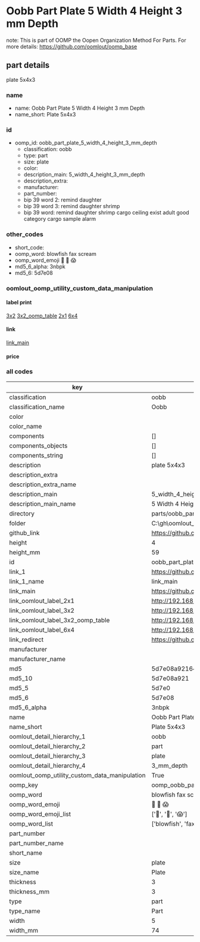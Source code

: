 # Oobb Part Plate 5 Width 4 Height 3 mm Depth  

note: This is part of OOMP the Oopen Organization Method For Parts. For more details: https://github.com/oomlout/oomp_base

##  part details
  



plate 5x4x3



### name
* name: Oobb Part Plate 5 Width 4 Height 3 mm Depth
* name_short: Plate 5x4x3 
### id
* oomp_id: oobb_part_plate_5_width_4_height_3_mm_depth
  * classification: oobb
  * type: part
  * size: plate
  * color: 
  * description_main: 5_width_4_height_3_mm_depth
  * description_extra: 
  * manufacturer: 
  * part_number: 
  * bip 39 word 2: remind daughter
  * bip 39 word 3: remind daughter shrimp
  * bip 39 word: remind daughter shrimp cargo ceiling exist adult good category cargo sample alarm

### other_codes
* short_code: 
* oomp_word: blowfish fax scream
* oomp_word_emoji :blowfish: :fax: :scream:
* md5_6_alpha: 3nbpk
* md5_6: 5d7e08






### oomlout_oomp_utility_custom_data_manipulation
#### label print
[3x2](http://192.168.1.245:1112/?label=oomp%203nbpk)
[3x2_oomp_table](http://192.168.1.108:1112/?label=oomp%203nbpk)
[2x1](http://192.168.1.242:1112/?label=oomp%203nbpk)
[6x4](http://192.168.1.55:1112/?label=oomp%203nbpk)    

#### link

[link_main](https://github.com/oomlout/oomlout_oobb_version_4_generated_parts/tree/main/navigation_oomp/oobb/part/plate/5_width_4_height_3_mm_depth/part)                              

#### price







### all codes 
| key | value |  
| --- | --- |  
| classification | oobb |  
| classification_name | Oobb |  
| color |  |  
| color_name |  |  
| components | [] |  
| components_objects | [] |  
| components_string | [] |  
| description | plate 5x4x3 |  
| description_extra |  |  
| description_extra_name |  |  
| description_main | 5_width_4_height_3_mm_depth |  
| description_main_name | 5 Width 4 Height 3 mm Depth |  
| directory | parts/oobb_part_plate_5_width_4_height_3_mm_depth |  
| folder | C:\gh\oomlout_oobb_version_4_generated_parts\parts\oobb_part_plate_5_width_4_height_3_mm_depth |  
| github_link | https://github.com/oomlout/oomlout_oomp_part_src/tree/main/parts/oobb_part_plate_5_width_4_height_3_mm_depth |  
| height | 4 |  
| height_mm | 59 |  
| id | oobb_part_plate_5_width_4_height_3_mm_depth |  
| link_1 | https://github.com/oomlout/oomlout_oobb_version_4_generated_parts/tree/main/navigation_oomp/oobb/part/plate/5_width_4_height_3_mm_depth/part |  
| link_1_name | link_main |  
| link_main | https://github.com/oomlout/oomlout_oobb_version_4_generated_parts/tree/main/navigation_oomp/oobb/part/plate/5_width_4_height_3_mm_depth/part |  
| link_oomlout_label_2x1 | http://192.168.1.242:1112/?label=oomp%203nbpk |  
| link_oomlout_label_3x2 | http://192.168.1.245:1112/?label=oomp%203nbpk |  
| link_oomlout_label_3x2_oomp_table | http://192.168.1.108:1112/?label=oomp%203nbpk |  
| link_oomlout_label_6x4 | http://192.168.1.55:1112/?label=oomp%203nbpk |  
| link_redirect | https://github.com/oomlout/oomlout_oobb_version_4_generated_parts/tree/main/parts/oobb_plate_05_04_03 |  
| manufacturer |  |  
| manufacturer_name |  |  
| md5 | 5d7e08a9216460793f12722b8e4df5ae |  
| md5_10 | 5d7e08a921 |  
| md5_5 | 5d7e0 |  
| md5_6 | 5d7e08 |  
| md5_6_alpha | 3nbpk |  
| name | Oobb Part Plate 5 Width 4 Height 3 mm Depth |  
| name_short | Plate 5x4x3  |  
| oomlout_detail_hierarchy_1 | oobb |  
| oomlout_detail_hierarchy_2 | part |  
| oomlout_detail_hierarchy_3 | plate |  
| oomlout_detail_hierarchy_4 | 3_mm_depth |  
| oomlout_oomp_utility_custom_data_manipulation | True |  
| oomp_key | oomp_oobb_part_plate_5_width_4_height_3_mm_depth |  
| oomp_word | blowfish fax scream |  
| oomp_word_emoji | :blowfish: :fax: :scream: |  
| oomp_word_emoji_list | [':blowfish:', ':fax:', ':scream:'] |  
| oomp_word_list | ['blowfish', 'fax', 'scream'] |  
| part_number |  |  
| part_number_name |  |  
| short_name |  |  
| size | plate |  
| size_name | Plate |  
| thickness | 3 |  
| thickness_mm | 3 |  
| type | part |  
| type_name | Part |  
| width | 5 |  
| width_mm | 74 |  

